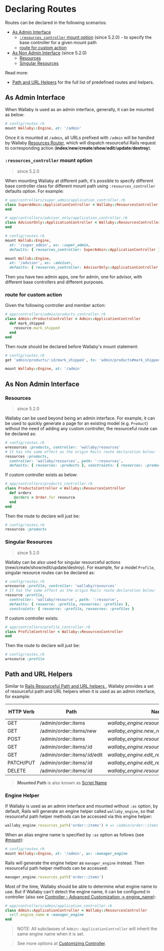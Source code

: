# Declaring Routes

Routes can be declared in the following scenarios:

- [As Admin Interface](#as-admin-interface)
  - [`:resources_controller` mount option](#resources_controller-mount-option) (since 5.2.0) - to specify the base controller for a given mount path
  - [route for custom action](#route-for-custom-action)
- [As Non Admin Interface](#as-non-admin-interface) (since 5.2.0)
  - [Resources](#resources)
  - [Singular Resources](#singular-resources)

Read more:

- [Path and URL Helpers](#path-and-url-helpers) for the full list of predefined routes and helpers.

## As Admin Interface

When Wallaby is used as an admin interface, generally, it can be mounted as below:

```ruby
# config/routes.rb
mount Wallaby::Engine, at: '/admin'
```

Once it is mounted at `/admin`, all URLs prefixed with `/admin` will be handled by Wallaby [Resources Router](https://www.rubydoc.info/gems/wallaby/Wallaby/ResourcesRouter), which will dispatch resourceful Rails request to corresponding action (**index**/**new**/**create**/**show**/**edit**/**update**/**destroy**).

### `:resources_controller` mount option

> since 5.2.0

When mounting Wallaby at different path, it's possible to specify different base controller class for different mount path using `:resources_controller` defaults option. For example:

```ruby
# app/controllers/super_admin/application_controller.rb
class SuperAdmin::ApplicationController < Wallaby::ResourcesController
end

# app/controllers/advisor_only/application_controller.rb
class AdvisorOnly::ApplicationController < Wallaby::ResourcesController
end

# config/routes.rb
mount Wallab::Engine,
  at: '/super_admin', as: :super_admin,
  defaults: { resources_controller: SuperAdmin::ApplicationController }

mount Wallab::Engine,
  at: '/advisor', as: :advisor,
  defaults: { resources_controller: AdvisorOnly::ApplicationController }
```

Then you have two admin apps, one for admin, one for advisor, with different base controllers and different purposes.

### route for custom action

Given the following controller and member action:

```ruby
# app/controllers/admin/products_controller.rb
class Admin::ProductsController < Admin::ApplicationController
  def mark_shipped
    resource.mark_shipped
  end
end
```

Then route should be declared before Wallaby's mount statement:

```ruby
# config/routes.rb
get 'admin/products/:id/mark_shipped', to: 'admin/products#mark_shipped'

mount Wallaby::Engine, at: '/admin'
```

## As Non Admin Interface

### Resources

> since 5.2.0

Wallaby can be used beyond being an admin interface. For example, it can be used to quickly generate a page for an existing model (e.g. `Product`) without the need of adding any custom controller, the resourceful route can be declared as:

```ruby
# config/routes.rb
wresources :products, controller: 'wallaby/resources'
# It has the same effect as the origin Rails route declaration below:
resources :products,
  controller: 'wallaby/resources', path: ':resources',
  defaults: { resources: :products }, constraints: { resources: :products }
```

If custom controller exists as below:

```ruby
# app/controllers/products_controller.rb
class ProductsController < Wallaby::ResourcesController
  def orders
    @orders = Order.for resource
  end
end
```

Then the route to declare will just be:

```ruby
# config/routes.rb
resources :products
```

### Singular Resources

> since 5.2.0

Wallaby can be also used for singular resourceful actions (new/create/show/edit/update/destroy). For example, for a model `Profile`, singular resource routes can be declared as:

```ruby
# config/routes.rb
wresource :profile, controller: 'wallaby/resources'
# It has the same effect as the origin Rails route declaration below:
resource :profile,
  controller: 'wallaby/resource', path: ':resource',
  defaults: { resource: :profile, resources: :profiles },
  constraints: { resource: :profile, resources: :profiles }
```

If custom controller exists:

```ruby
# app/controllers/profile_controller.rb
class ProfileController < Wallaby::ResourcesController
end
```

Then the route to declare will just be:

```ruby
# config/routes.rb
wresource :profile
```

## Path and URL Helpers

Similar to [Rails Resourceful Path and URL helpers ](http://guides.rubyonrails.org/routing.html#path-and-url-helpers), Wallaby provides a set of resourceful path and URL helpers when it is used as an admin interface, for example:

| HTTP Verb |	Path	                        | Named Helper                                            | Controller#Action         | Mounted Path  | Engine Name     | Resources Name  |
| --------- | ----------------------------- | ------------------------------------------------------- | ------------------------- | ------------- | --------------- | --------------- |
| GET       |	/admin/order::items	          | _wallaby_engine.resources_path('order::items')_         | admin/order/items#index	  | /admin        | wallaby_engine  | order::items    |
| GET       |	/admin/order::items/new	      | _wallaby_engine.new_resource_path('order::items')_      | admin/order/items#new	    | /admin        | wallaby_engine  | order::items    |
| POST      |	/admin/order::items	          | _wallaby_engine.resources_path('order::items')_         | admin/order/items#create	| /admin        | wallaby_engine  | order::items    |
| GET       |	/admin/order::items/:id	      | _wallaby_engine.resource_path('order::items',:id)_      | admin/order/items#show	  | /admin        | wallaby_engine  | order::items    |
| GET       |	/admin/order::items/:id/edit  | _wallaby_engine.edit_resource_path('order::items',:id)_ | admin/order/items#edit	  | /admin        | wallaby_engine  | order::items    |
| PATCH/PUT |	/admin/order::items/:id	      | _wallaby_engine.edit_resource_path('order::items',:id)_ | admin/order/items#update	| /admin        | wallaby_engine  | order::items    |
| DELETE    |	/admin/order::items/:id	      | _wallaby_engine.resource_path('order::items',:id)_      | admin/order/items#destroy | /admin        | wallaby_engine  | order::items    |

> **Mounted Path** is also known as [Script Name](http://api.rubyonrails.org/classes/ActionDispatch/Routing/Redirection.html)

### Engine Helper

If Wallaby is used as an admin interface and mounted without `:as` option, by default, Rails will generate an engine helper called `wallaby_engine`, so that resourceful path helper methods can be accessed via this engine helper:

```ruby
wallaby_engine.resources_path('order::items') # => /admin/order::items
```

When an alias engine name is specified by `:as` option as follows (see [#mount](http://api.rubyonrails.org/classes/ActionDispatch/Routing/Mapper/Base.html#method-i-mount)):

```ruby
# config/routes.rb
mount Wallaby::Engine, at: '/admin', as: :manager_engine
```

Rails will generate the engine helper as `manager_engine` instead. Then resourceful path helper methods can be accessed:

```ruby
manager_engine.resources_path('order::items')
```

Most of the time, Wallaby should be able to determine what engine name to use. But if Wallaby can't detect the engine name, it can be configured in controller (also see [Controller - Advanced Customization -> engine_name](advanced_controller.md#engine_name)):

```ruby
# app/controllers/admin/application_controller.rb
class Admin::ApplicationController < Wallaby::ResourcesController
  self.engine_name = :manager_engine
end
```

> NOTE: All subclasses of `Admin::ApplicationController` will inherit the same engine name when it is set.

> See more options at [Customizing Controller](controller.md).
